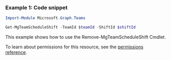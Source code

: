 ### Example 1: Code snippet

```powershellImport-Module Microsoft.Graph.Teams

Get-MgTeamScheduleShift -TeamId $teamId -ShiftId $shiftId
```
This example shows how to use the Remove-MgTeamScheduleShift Cmdlet.
To learn about permissions for this resource, see the [permissions reference](/graph/permissions-reference).

